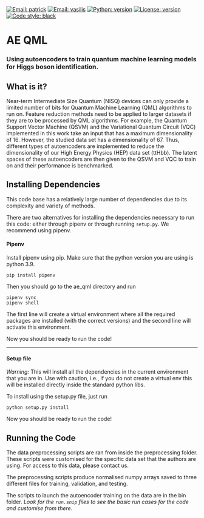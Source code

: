[![Email: patrick](https://img.shields.io/badge/email-podagiu%40student.ethz.ch-blue?style=flat-square&logo=minutemailer)](mailto:podagiu@student.ethz.ch)
[![Email: vasilis](https://img.shields.io/badge/email-vasileios.belis%40cern.ch-blue?style=flat-square&logo=minutemailer)](mailto:vasileios.belis@cern.ch)
[![Python: version](https://img.shields.io/badge/python-3.9%20%7C%203.10-blue?style=flat-square&logo=python)](https://www.python.org/downloads/)
[![License: version](https://img.shields.io/badge/license-MIT-purple?style=flat-square)](https://github.com/QML-HEP/ae_qml/blob/main/LICENSE)
[![Code style: black](https://img.shields.io/badge/code%20style-black-black?style=flat-square&logo=black)](https://github.com/psf/black)

# AE QML

### Using autoencoders to train quantum machine learning models for Higgs boson identification.


## What is it?

Near-term Intermediate Size Quantum (NISQ) devices can only provide a limited
number of bits for Quantum Machine Learning (QML) algorithms to run on. Feature
reduction methods need to be applied to larger datasets if they are to be
processed by QML algorithms. For example, the Quantum Support Vector
Machine (QSVM) and the Variational Quantum Circuit (VQC) implemented in this
work take an input that has a maximum dimensionality of 16. However, the
studied data set has a dimensionality of 67. Thus, different types of
autoencoders are implemented to reduce the dimensionality of our
High Energy Physics (HEP) data set (ttHbb). The latent spaces of these
autoencoders are then given to the QSVM and VQC to train on and their
performance is benchmarked.


## Installing Dependencies

This code base has a relatively large number of dependencies due to its
complexity and variety of methods.

There are two alternatives for installing the dependencies necessary to run
this code: either through pipenv or through running `setup.py`. We recommend
using pipenv.


#### Pipenv

Install pipenv using pip. Make sure that the python version you are using
is python 3.9.

```
pip install pipenv
```

Then you should go to the ae_qml directory and run

```
pipenv sync
pipenv shell
```
The first line will create a virtual environment where all the required
packages are installed (with the correct versions) and the second line will
activate this environment.

Now you should be ready to run the code!

---

#### Setup file

*Warning:* This will install all the dependencies in the current environment
that you are in. Use with caution, i.e., if you do not create a virtual env
this will be installed directly inside the standard python libs.

To install using the setup.py file, just run

```
python setup.py install
```

Now you should be ready to run the code!

## Running the Code

The data preprocessing scripts are ran from inside the preprocessing folder.
These scripts were customised for the specific data set that the authors are
using. For access to this data, please contact us.

The preprocessing scripts produce normalised numpy arrays saved to three
different files for training, validation, and testing.

The scripts to launch the autoencoder training on the data are in the bin
folder. *Look for the `run.snip` files to see the basic run cases for the*
*code and customise from there*.
